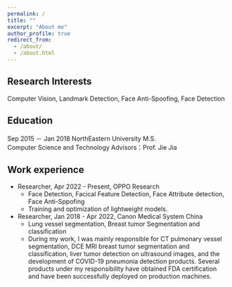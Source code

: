 ```yaml
---
permalink: /
title: ""
excerpt: "About me"
author_profile: true
redirect_from: 
  - /about/
  - /about.html
---
```


Research Interests
------
Computer Vision,  Landmark Detection,  Face Anti-Spoofing,  Face Detection

Education
------
Sep 2015 － Jan 2018 NorthEastern University M.S.  
Computer Science and Technology Advisors：Prof. Jie Jia

Work experience
------
- Researcher, Apr 2022 - Present, OPPO Research 
  - Face Detection, Facical Feature Detection, Face Attribute detection, Face Anti-Sppofing
  - Training and optimization of lightweight models.
- Researcher, Jan 2018 - Apr 2022, Canon Medical System China 
  - Lung vessel segmentation, Breast tumor Segmentation and classification
  - During my work, I was mainly responsible for CT pulmonary vessel segmentation, DCE MRI breast tumor segmentation and classification, liver tumor detection on ultrasound images, and the development of COVID-19 pneumonia detection products. Several products under my responsibility have obtained FDA certification and have been successfully deployed on production machines. 
